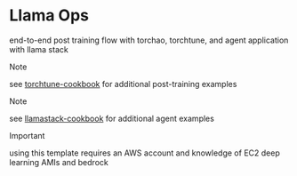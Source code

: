 # Llama Ops

end-to-end post training flow with torchao, torchtune, and agent application with llama stack

> [!NOTE]
> see [torchtune-cookbook](https://github.com/jxtngx/torchtune-cookbook) for additional post-training examples

> [!NOTE]
> see [llamastack-cookbook](https://github.com/jxtngx/llamastack-cookbook) for additional agent examples

> [!IMPORTANT]
> using this template requires an AWS account and knowledge of EC2 deep learning AMIs and bedrock
